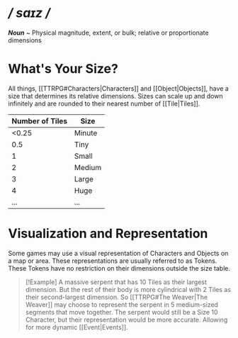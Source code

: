 # */ saɪz /*
***Noun*** ~ Physical magnitude, extent, or bulk; relative or proportionate dimensions
# What's Your Size?
All things, [[TTRPG#Characters|Characters]] and [[Object|Objects]], have a size that determines its relative dimensions.
Sizes can scale up and down infinitely and are rounded to their nearest number of [[Tile|Tiles]].

| Number of Tiles | Size   |
| --------------- | ------ |
| <0.25           | Minute |
| 0.5             | Tiny   |
| 1               | Small  |
| 2               | Medium |
| 3               | Large  |
| 4               | Huge   |
| ...             | ...    |
# Visualization and Representation
Some games may use a visual representation of Characters and Objects on a map or area. These representations are usually referred to as Tokens. These Tokens have no restriction on their dimensions outside the size table.

>[!Example]
>A massive serpent that has 10 Tiles as their largest dimension. But the rest of their body is more cylindrical with 2 Tiles as their second-largest dimension. 
>So [[TTRPG#The Weaver|The Weaver]] may choose to represent the serpent in 5 medium-sized segments that move together.
>The serpent would still be a Size 10 Character, but their representation would be more accurate. Allowing for more dynamic [[Event|Events]].